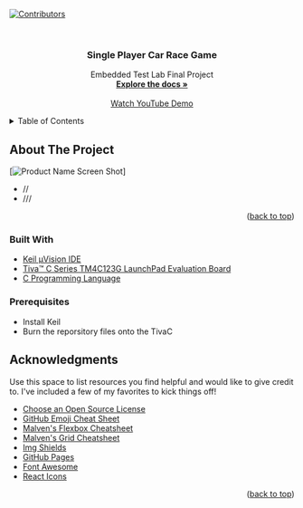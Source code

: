 <div id="top"></div>
<!-- PROJECT SHIELDS -->

[![Contributors][contributors-shield]][contributors-url]

<br />
<div align="center">

  <h3 align="center">Single Player Car Race Game</h3>

  <p align="center">
Embedded Test Lab Final Project
    <br />
    <a href="https://github.com/marsellino10/embedded-project/tree/main/embedded%20project"><strong>Explore the docs »</strong></a>
    <br />
    <br />
    <a href="////">Watch YouTube Demo</a>
  </p>
</div>

<details>
  <summary>Table of Contents</summary>
  <ol>
    <li>
      <a href="#about-the-project">About The Project</a>
      <ul>
        <li><a href="#built-with">Built With</a></li>
      </ul>
    </li>
    <li>
      <a href="#getting-started">Getting Started</a>
      <ul>
        <li><a href="#prerequisites">Prerequisites</a></li>
      </ul>
    </li>
    <li><a href="#acknowledgments">Acknowledgments</a></li>
  </ol>
</details>



## About The Project

[![Product Name Screen Shot][product-screenshot]]

* //
* ///

<p align="right">(<a href="#top">back to top</a>)</p>



### Built With

* [Keil µVision IDE](https://www2.keil.com/mdk5/uvision/)
* [Tiva™ C Series TM4C123G LaunchPad Evaluation Board](https://www.ti.com/lit/spmu296)
* [C Programming Language](https://www.learn-c.org/)


### Prerequisites
* Install Keil 
* Burn the reporsitory files onto the TivaC


## Acknowledgments

Use this space to list resources you find helpful and would like to give credit to. I've included a few of my favorites to kick things off!

* [Choose an Open Source License](https://choosealicense.com)
* [GitHub Emoji Cheat Sheet](https://www.webpagefx.com/tools/emoji-cheat-sheet)
* [Malven's Flexbox Cheatsheet](https://flexbox.malven.co/)
* [Malven's Grid Cheatsheet](https://grid.malven.co/)
* [Img Shields](https://shields.io)
* [GitHub Pages](https://pages.github.com)
* [Font Awesome](https://fontawesome.com)
* [React Icons](https://react-icons.github.io/react-icons/search)

<p align="right">(<a href="#top">back to top</a>)</p>


[contributors-shield]: https://img.shields.io/github/contributors/othneildrew/Best-README-Template.svg?style=for-the-badge
[contributors-url]: https://github.com/marsellino10/embedded-project/graphs/contributors
[product-screenshot]: ////////////////

